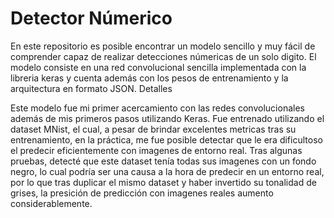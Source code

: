 # Detector Númerico

En este repositorio es posible encontrar un modelo sencillo y muy fácil de comprender capaz de realizar detecciones númericas de un solo digito. El modelo consiste en una red convolucional sencilla implementada con la libreria keras y cuenta además con los pesos de entrenamiento y la arquitectura en formato JSON.
Detalles

Este modelo fue mi primer acercamiento con las redes convolucionales además de mis primeros pasos utilizando Keras. Fue entrenado utilizando el dataset MNist, el cual, a pesar de brindar excelentes metricas tras su entrenamiento, en la práctica, me fue posible detectar que le era dificultoso el predecir eficientemente con imagenes de entorno real. Tras algunas pruebas, detecté que este dataset tenía todas sus imagenes con un fondo negro, lo cual podría ser una causa a la hora de predecir en un entorno real, por lo que tras duplicar el mismo dataset y haber invertido su tonalidad de grises, la presición de predicción con imagenes reales aumento considerablemente.
